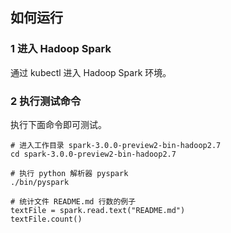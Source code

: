 ## 如何运行
### 1 进入 Hadoop Spark
通过 kubectl 进入 Hadoop Spark 环境。

### 2 执行测试命令
执行下面命令即可测试。
``` 
# 进入工作目录 spark-3.0.0-preview2-bin-hadoop2.7
cd spark-3.0.0-preview2-bin-hadoop2.7

# 执行 python 解析器 pyspark
./bin/pyspark 

# 统计文件 README.md 行数的例子
textFile = spark.read.text("README.md")
textFile.count()
```